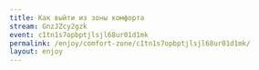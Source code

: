 ```yaml
---
title: Как выйти из зоны комфорта
stream: GnzJZcy2gzk
event: c1tn1s7opbptjlsjl68ur01d1mk
permalink: /enjoy/comfort-zone/c1tn1s7opbptjlsjl68ur01d1mk/
layout: enjoy
---
```

